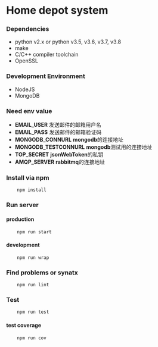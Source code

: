 # Home depot system

### Dependencies
* python v2.x or python v3.5, v3.6, v3.7, v3.8
* make
* C/C++ compiler toolchain
* OpenSSL

### Development Environment
* NodeJS
* MongoDB

### Need env value
* **EMAIL_USER** 发送邮件的邮箱用户名
* **EMAIL_PASS** 发送邮件的邮箱验证码
* **MONGODB_CONNURL** **mongodb**的连接地址
* **MONGODB_TESTCONNURL** **mongodb**测试用的连接地址
* **TOP_SECRET** **jsonWebToken**的私钥
* **AMQP_SERVER** **rabbitmq**的连接地址

### Install via npm
```
    npm install
```

### Run server
#### production
```
    npm run start
```
#### development
```
    npm run wrap
```

### Find problems or synatx
```
    npm run lint
```

### Test
```
    npm run test
```
#### test coverage
```
    npm run cov
```
